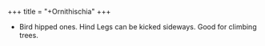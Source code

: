 +++
title = "+Ornithischia"
+++
- Bird hipped ones. Hind Legs can be kicked sideways. Good for climbing trees. 